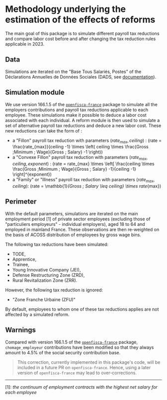 # Methodology underlying the estimation of the effects of reforms

The main goal of this package is to simulate different payroll tax reductions and compare labor cost before and after changing the tax reduction rules applicable in 2023.

## Data

Simulations are iterated on the "Base Tous Salariés, Postes" of the  Déclarations Annuelles de Données Sociales (DADS, see [documentation](https://www.insee.fr/fr/metadonnees/source/serie/s1998)).

## Simulation module

We use version 166.1.5 of the [`openfisca-france`](https://github.com/openfisca/openfisca-france) package to simulate all the employers contributions and payroll tax reductions applicable to each employee. These simulations make it possible to deduce a labor cost associated with each individual. 
A reform module is then used to simulate a set of alternative payroll tax reductions and deduce a new labor cost. These new reductions can take the form of :

- a "Fillon" payroll tax reduction with parameters $\left( rate_{max}, ceiling \right)$ : \(rate = \frac{rate_{max}}{ceiling -1} \times \left( ceiling \times \frac{Gross \;Minimum \; Wage}{Gross \; Salary} -1 \right)\)
- a "Convexe Fillon" payroll tax reduction with parameters $\left( rate_{max}, ceiling, exponent \right)$ : \(rate = rate_{max} \times \left[ \frac{ceiling \times \frac{Gross \;Minimum \; Wage}{Gross \; Salary} -1}{ceiling -1}  \right]^{exponent}\)
- a "Family" or "Illness" payroll tax reduction with parameters $\left( rate_{max}, ceiling \right)$: \(rate = \mathbb{1}_{Gross \; Salary \leq ceiling} \times rate_{max}\)


## Perimeter 

With the default parameters, simulations are iterated on the main employment period [1] of private sector employees (excluding those of "particuliers employeurs" - individual employers), aged 18 to 64 and employed in mainland France. These observations are then re-weighted on the basis of ACOSS distribution of employees by gross wage bins.

The following tax reductions have been simulated:
- TODE, 
- Apprentice, 
- Trainee, 
- Young Innovative Company (JEI),
- Defense Restructuring Zone (ZRD),
- Rural Revitalization Zone (ZRR). 

However, the following tax reduction is ignored:
- "Zone Franche Urbaine (ZFU)"

By default, employees to whom one of these tax reductions applies are not affected by a simulated reform.

## Warnings

Compared with version 166.1.5 of the [`openfisca-france`](https://github.com/openfisca/openfisca-france) package, `chomage_employeur` contributions have been modified so that they always amount to 4.5% of the social security contribution base.
> This correction, currently implemented in this package's code, will be included in a future PR on `openfisca-france`. Hence, using a later version of `openfisca-france` may lead to over-corrections.


***

[1]: *the continuum of employment contracts with the highest net salary for each employee*
